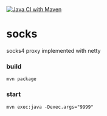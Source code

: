 [![Java CI with Maven](https://github.com/marcin84s/socks/actions/workflows/maven.yml/badge.svg?branch=main)](https://github.com/marcin84s/socks/actions/workflows/maven.yml)

# socks
socks4 proxy implemented with netty

### build
```
mvn package
```

### start
```
mvn exec:java -Dexec.args="9999"
```
